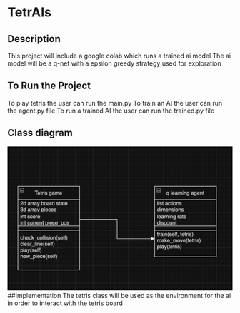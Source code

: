 # TetrAIs
## Description
This project will include a google colab which runs a trained ai model
The ai model will be a q-net with a epsilon greedy strategy used for exploration
## To Run the Project
To play tetris the user can run the main.py 
To train an AI the user can run the agent.py file 
To run a trained AI the user can run the trained.py file
## Class diagram
![Outline](https://github.com/william-Silver-droid/TetrAIs/blob/main/images/j.png)
##Implementation
The tetris class will be used as the environment for the ai in order to interact with the tetris board
